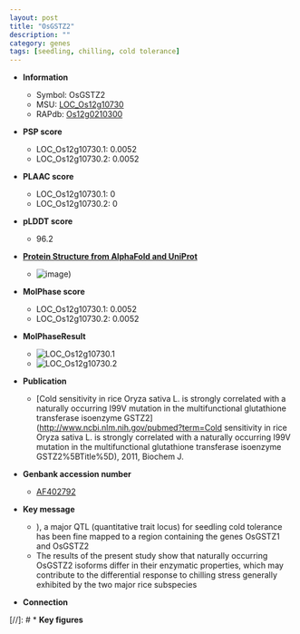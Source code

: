 ```yaml
---
layout: post
title: "OsGSTZ2"
description: ""
category: genes
tags: [seedling, chilling, cold tolerance]
---
```


* **Information**  
    + Symbol: OsGSTZ2  
    + MSU: [LOC_Os12g10730](http://rice.plantbiology.msu.edu/cgi-bin/ORF_infopage.cgi?orf=LOC_Os12g10730)  
    + RAPdb: [Os12g0210300](http://rapdb.dna.affrc.go.jp/viewer/gbrowse_details/irgsp1?name=Os12g0210300)  

* **PSP score**  
    + LOC_Os12g10730.1: 0.0052 
    + LOC_Os12g10730.2: 0.0052 

* **PLAAC score**  
    + LOC_Os12g10730.1: 0 
    + LOC_Os12g10730.2: 0 

* **pLDDT score**
    + 96.2

* **[Protein Structure from AlphaFold and UniProt](https://www.uniprot.org/uniprotkb/Q945X3/entry#structure)**
    + ![image](https://ricepsp.github.io/images/Q9/AF-Q945X3-F1.png))

* **MolPhase score**
    + LOC_Os12g10730.1: 0.0052
    + LOC_Os12g10730.2: 0.0052

* **MolPhaseResult**
    + ![LOC_Os12g10730.1](https://ricepsp.github.io/pictures/LOC_Os12g/LOC_Os12g10730.1.png)
    + ![LOC_Os12g10730.2](https://ricepsp.github.io/pictures/LOC_Os12g/LOC_Os12g10730.2.png)

* **Publication**  
    + [Cold sensitivity in rice Oryza sativa L. is strongly correlated with a naturally occurring I99V mutation in the multifunctional glutathione transferase isoenzyme GSTZ2](http://www.ncbi.nlm.nih.gov/pubmed?term=Cold sensitivity in rice Oryza sativa L. is strongly correlated with a naturally occurring I99V mutation in the multifunctional glutathione transferase isoenzyme GSTZ2%5BTitle%5D), 2011, Biochem J.

* **Genbank accession number**  
    + [AF402792](http://www.ncbi.nlm.nih.gov/nuccore/AF402792)

* **Key message**  
    + ), a major QTL (quantitative trait locus) for seedling cold tolerance has been fine mapped to a region containing the genes OsGSTZ1 and OsGSTZ2
    + The results of the present study show that naturally occurring OsGSTZ2 isoforms differ in their enzymatic properties, which may contribute to the differential response to chilling stress generally exhibited by the two major rice subspecies

* **Connection**  

[//]: # * **Key figures**  


